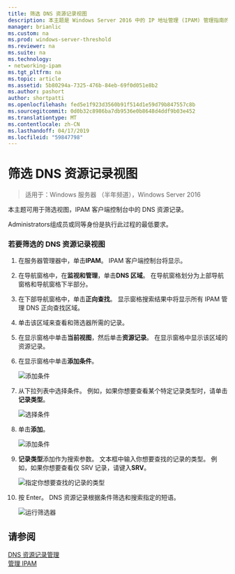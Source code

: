 ```yaml
---
title: 筛选 DNS 资源记录视图
description: 本主题是 Windows Server 2016 中的 IP 地址管理 (IPAM) 管理指南的一部分。
manager: brianlic
ms.custom: na
ms.prod: windows-server-threshold
ms.reviewer: na
ms.suite: na
ms.technology:
- networking-ipam
ms.tgt_pltfrm: na
ms.topic: article
ms.assetid: 5b80294a-7325-476b-84eb-69f0d051e8b2
ms.author: pashort
author: shortpatti
ms.openlocfilehash: fed5e1f923d3560b91f514d1e59d79b847557c8b
ms.sourcegitcommit: 0d0b32c8986ba7db9536e0b8648d4ddf9b03e452
ms.translationtype: MT
ms.contentlocale: zh-CN
ms.lasthandoff: 04/17/2019
ms.locfileid: "59847798"
---
```

# <a name="filter-the-view-of-dns-resource-records"></a>筛选 DNS 资源记录视图

>适用于：Windows 服务器 （半年频道），Windows Server 2016

本主题可用于筛选视图，IPAM 客户端控制台中的 DNS 资源记录。  
  
Administrators组成员或同等身份是执行此过程的最低要求。  
  
### <a name="to-filter-the-view-of-dns-resource-records"></a>若要筛选的 DNS 资源记录视图  
  
1.  在服务器管理器中，单击**IPAM**。 IPAM 客户端控制台将显示。  
  
2.  在导航窗格中，在**监视和管理**，单击**DNS 区域**。  在导航窗格划分为上部导航窗格和导航窗格下半部分。  
  
3.  在下部导航窗格中，单击**正向查找**。 显示窗格搜索结果中将显示所有 IPAM 管理 DNS 正向查找区域。  
  
4.  单击该区域来查看和筛选器所需的记录。  
  
5.  在显示窗格中单击**当前视图**，然后单击**资源记录**。 在显示窗格中显示该区域的资源记录。  
  
6.  在显示窗格中单击**添加条件**。  
  
    ![添加条件](../../media/Filter-the-View-of-DNS-Resource-Records/ipam_FilterRR_01.jpg)  
  
7.  从下拉列表中选择条件。 例如，如果你想要查看某个特定记录类型时，请单击**记录类型**。  
  
    ![选择条件](../../media/Filter-the-View-of-DNS-Resource-Records/ipam_FilterRR_02.jpg)  
  
8.  单击**添加**。  
  
    ![添加条件](../../media/Filter-the-View-of-DNS-Resource-Records/ipam_FilterRR_03.jpg)  
  
9. **记录类型**添加作为搜索参数。 文本框中输入你想要查找的记录的类型。 例如，如果你想要查看仅 SRV 记录，请键入**SRV**。  
  
    ![指定你想要查找的记录的类型](../../media/Filter-the-View-of-DNS-Resource-Records/ipam_FilterRR_04.jpg)  
  
10. 按 Enter。 DNS 资源记录根据条件筛选和搜索指定的短语。  
  
    ![运行筛选器](../../media/Filter-the-View-of-DNS-Resource-Records/ipam_FilterRR_05.jpg)  
  
## <a name="see-also"></a>请参阅  
[DNS 资源记录管理](DNS-Resource-Record-Management.md)  
[管理 IPAM](Manage-IPAM.md)  
  


